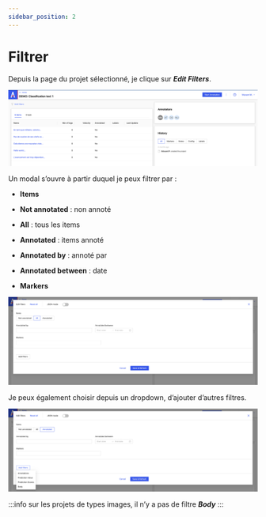```yaml
---
sidebar_position: 2
---
```


# Filtrer

Depuis la page du projet sélectionné, je clique sur **_Edit Filters_**.

![Screenshot 2-5](../assets/screenshot-2-5.png)

Un modal s’ouvre à partir duquel je peux filtrer par :

- **Items**

- **Not annotated** : non annoté

- **All** : tous les items

- **Annotated** : items annoté

- **Annotated by** : annoté par

- **Annotated between** : date

- **Markers**

![Screenshot 2-4](../assets/screenshot-2-4.png)

Je peux également choisir depuis un dropdown, d’ajouter d’autres filtres.

![Screenshot 2-6](../assets/screenshot-2-6.png)

:::info
sur les projets de types images, il n’y a pas de filtre **_Body_**
:::
